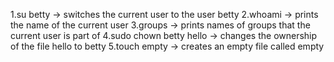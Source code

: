 1.su betty -> switches the current user to the user betty
2.whoami -> prints the name of the current user
3.groups -> prints names of groups that the current user is part of
4.sudo chown betty hello -> changes the ownership of the file hello to betty
5.touch empty -> creates an empty file called empty 
